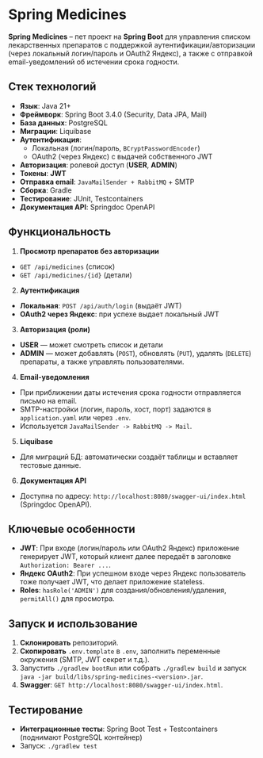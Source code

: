 # Spring Medicines

**Spring Medicines** – пет проект на **Spring Boot** для управления списком лекарственных препаратов с поддержкой аутентификации/авторизации (через локальный логин/пароль и OAuth2 Яндекс), а также с отправкой email-уведомлений об истечении срока годности.

## Стек технологий

- **Язык**: Java 21+
- **Фреймворк**: Spring Boot 3.4.0 (Security, Data JPA, Mail)
- **База данных**: PostgreSQL
- **Миграции**: Liquibase
- **Аутентификация**:
  - Локальная (логин/пароль, `BCryptPasswordEncoder`)
  - OAuth2 (через Яндекс) с выдачей собственного JWT
- **Авторизация**: ролевой доступ (**USER**, **ADMIN**)
- **Токены**: **JWT**
- **Отправка email**: `JavaMailSender + RabbitMQ` + SMTP
- **Сборка**: Gradle
- **Тестирование**: JUnit, Testcontainers
- **Документация API**: Springdoc OpenAPI

## Функциональность

1. **Просмотр препаратов без авторизации**
  - `GET /api/medicines` (список)
  - `GET /api/medicines/{id}` (детали)

2. **Аутентификация**
  - **Локальная**: `POST /api/auth/login` (выдаёт JWT)
  - **OAuth2 через Яндекс**: при успехе выдает локальный JWT

3. **Авторизация (роли)**
  - **USER** — может смотреть список и детали
  - **ADMIN** — может добавлять (`POST`), обновлять (`PUT`), удалять (`DELETE`) препараты, а также управлять пользователями.

4. **Email-уведомления**
  - При приближении даты истечения срока годности отправляется письмо на email.
  - SMTP-настройки (логин, пароль, хост, порт) задаются в `application.yaml` или через `.env`.
  - Используется `JavaMailSender -> RabbitMQ -> Mail`.

5. **Liquibase**
  - Для миграций БД: автоматически создаёт таблицы и вставляет тестовые данные.

6. **Документация API**
  - Доступна по адресу: `http://localhost:8080/swagger-ui/index.html` (Springdoc OpenAPI).

## Ключевые особенности

- **JWT**: При входе (логин/пароль или OAuth2 Яндекс) приложение генерирует JWT, который клиент далее передаёт в заголовке `Authorization: Bearer ...`.
- **Яндекс OAuth2**: При успешном входе через Яндекс пользователь тоже получает JWT, что делает приложение stateless.
- **Roles**: `hasRole('ADMIN')` для создания/обновления/удаления, `permitAll()` для просмотра.

## Запуск и использование

1. **Склонировать** репозиторий.
2. **Скопировать** `.env.template` в `.env`, заполнить переменные окружения (SMTP, JWT секрет и т.д.).
3. Запустить `./gradlew bootRun` или собрать `./gradlew build` и запуск `java -jar build/libs/spring-medicines-<version>.jar`.
4. **Swagger**: `GET http://localhost:8080/swagger-ui/index.html`.

## Тестирование

- **Интеграционные тесты**: Spring Boot Test + Testcontainers (поднимают PostgreSQL контейнер)
- Запуск: `./gradlew test`
